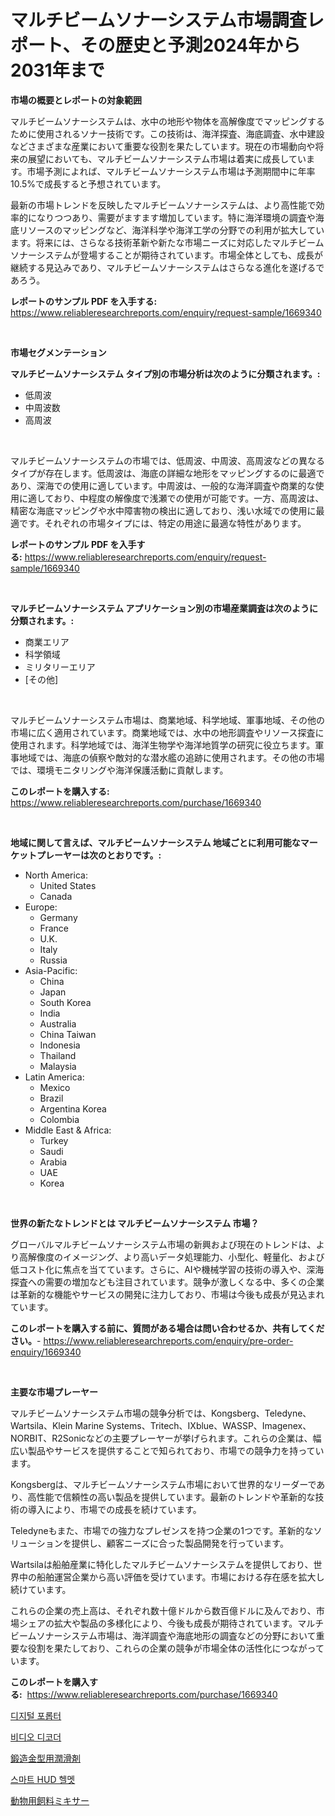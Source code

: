 <p><h1>マルチビームソナーシステム市場調査レポート、その歴史と予測2024年から2031年まで</h1></p><p><strong>市場の概要とレポートの対象範囲</strong></p>
<p><p>マルチビームソナーシステムは、水中の地形や物体を高解像度でマッピングするために使用されるソナー技術です。この技術は、海洋探査、海底調査、水中建設などさまざまな産業において重要な役割を果たしています。現在の市場動向や将来の展望においても、マルチビームソナーシステム市場は着実に成長しています。市場予測によれば、マルチビームソナーシステム市場は予測期間中に年率10.5%で成長すると予想されています。</p><p>最新の市場トレンドを反映したマルチビームソナーシステムは、より高性能で効率的になりつつあり、需要がますます増加しています。特に海洋環境の調査や海底リソースのマッピングなど、海洋科学や海洋工学の分野での利用が拡大しています。将来には、さらなる技術革新や新たな市場ニーズに対応したマルチビームソナーシステムが登場することが期待されています。市場全体としても、成長が継続する見込みであり、マルチビームソナーシステムはさらなる進化を遂げるであろう。</p></p>
<p><strong>レポートのサンプル PDF を入手する:</strong> <a href="https://www.reliableresearchreports.com/enquiry/request-sample/1669340">https://www.reliableresearchreports.com/enquiry/request-sample/1669340</a></p>
<p>&nbsp;</p>
<p><strong>市場セグメンテーション</strong></p>
<p><strong>マルチビームソナーシステム タイプ別の市場分析は次のように分類されます。:</strong></p>
<p><ul><li>低周波</li><li>中周波数</li><li>高周波</li></ul></p>
<p>&nbsp;</p>
<p><p>マルチビームソナーシステムの市場では、低周波、中周波、高周波などの異なるタイプが存在します。低周波は、海底の詳細な地形をマッピングするのに最適であり、深海での使用に適しています。中周波は、一般的な海洋調査や商業的な使用に適しており、中程度の解像度で浅瀬での使用が可能です。一方、高周波は、精密な海底マッピングや水中障害物の検出に適しており、浅い水域での使用に最適です。それぞれの市場タイプには、特定の用途に最適な特性があります。</p></p>
<p><strong>レポートのサンプル PDF を入手する:</strong>&nbsp;<a href="https://www.reliableresearchreports.com/enquiry/request-sample/1669340">https://www.reliableresearchreports.com/enquiry/request-sample/1669340</a></p>
<p>&nbsp;</p>
<p><strong> マルチビームソナーシステム アプリケーション別の市場産業調査は次のように分類されます。:</strong></p>
<p><ul><li>商業エリア</li><li>科学領域</li><li>ミリタリーエリア</li><li>[その他]</li></ul></p>
<p>&nbsp;</p>
<p><p>マルチビームソナーシステム市場は、商業地域、科学地域、軍事地域、その他の市場に広く適用されています。商業地域では、水中の地形調査やリソース探査に使用されます。科学地域では、海洋生物学や海洋地質学の研究に役立ちます。軍事地域では、海底の偵察や敵対的な潜水艦の追跡に使用されます。その他の市場では、環境モニタリングや海洋保護活動に貢献します。</p></p>
<p><strong>このレポートを購入する:</strong>&nbsp; <a href="https://www.reliableresearchreports.com/purchase/1669340">https://www.reliableresearchreports.com/purchase/1669340</a></p>
<p>&nbsp;</p>
<p><strong>地域に関して言えば、マルチビームソナーシステム 地域ごとに利用可能なマーケットプレーヤーは次のとおりです。:</strong></p>
<p><ul>
    <li>
        North America:
        <ul>
            <li>United States</li>
            <li>Canada</li>
        </ul>
    </li>
    <li>
        Europe:
        <ul>
            <li>Germany</li>
            <li>France</li>
            <li>U.K.</li>
            <li>Italy</li>
            <li>Russia</li>
        </ul>
    </li>
    <li>
        Asia-Pacific:
        <ul>
            <li>China</li>
            <li>Japan</li>
            <li>South Korea</li>
            <li>India</li>
            <li>Australia</li>
            <li>China Taiwan</li>
            <li>Indonesia</li>
            <li>Thailand</li>
            <li>Malaysia</li>
        </ul>
    </li>
    <li>
        Latin America:
        <ul>
            <li>Mexico</li>
            <li>Brazil</li>
            <li>Argentina Korea</li>
            <li>Colombia</li>
        </ul>
    </li>
    <li>
        Middle East & Africa:
        <ul>
            <li>Turkey</li>
            <li>Saudi</li>
            <li>Arabia</li>
            <li>UAE</li>
            <li>Korea</li>
        </ul>
    </li>
    </ul></p>
<p>&nbsp;</p>
<p><strong>世界の新たなトレンドとは マルチビームソナーシステム 市場？</strong></p>
<p><p>グローバルマルチビームソナーシステム市場の新興および現在のトレンドは、より高解像度のイメージング、より高いデータ処理能力、小型化、軽量化、および低コスト化に焦点を当てています。さらに、AIや機械学習の技術の導入や、深海探査への需要の増加なども注目されています。競争が激しくなる中、多くの企業は革新的な機能やサービスの開発に注力しており、市場は今後も成長が見込まれています。</p></p>
<p><strong>このレポートを購入する前に、質問がある場合は問い合わせるか、共有してください。</strong>- <a href="https://www.reliableresearchreports.com/enquiry/pre-order-enquiry/1669340">https://www.reliableresearchreports.com/enquiry/pre-order-enquiry/1669340</a></p>
<p>&nbsp;</p>
<p><strong>主要な市場プレーヤー</strong></p>
<p><p>マルチビームソナーシステム市場の競争分析では、Kongsberg、Teledyne、Wartsila、Klein Marine Systems、Tritech、IXblue、WASSP、Imagenex、NORBIT、R2Sonicなどの主要プレーヤーが挙げられます。これらの企業は、幅広い製品やサービスを提供することで知られており、市場での競争力を持っています。</p><p>Kongsbergは、マルチビームソナーシステム市場において世界的なリーダーであり、高性能で信頼性の高い製品を提供しています。最新のトレンドや革新的な技術の導入により、市場での成長を続けています。</p><p>Teledyneもまた、市場での強力なプレゼンスを持つ企業の1つです。革新的なソリューションを提供し、顧客ニーズに合った製品開発を行っています。</p><p>Wartsilaは船舶産業に特化したマルチビームソナーシステムを提供しており、世界中の船舶運営企業から高い評価を受けています。市場における存在感を拡大し続けています。</p><p>これらの企業の売上高は、それぞれ数十億ドルから数百億ドルに及んでおり、市場シェアの拡大や製品の多様化により、今後も成長が期待されています。マルチビームソナーシステム市場は、海洋調査や海底地形の調査などの分野において重要な役割を果たしており、これらの企業の競争が市場全体の活性化につながっています。</p></p>
<p><strong>このレポートを購入する:</strong>&nbsp;&nbsp;<a href="https://www.reliableresearchreports.com/purchase/1669340">https://www.reliableresearchreports.com/purchase/1669340</a></p>
<p><p><a href="https://github.com/fernandotryO5lson96765/Market-Research-Report-List-1/blob/main/305514515336.md">디지털 포롭터</a></p><p><a href="https://medium.com/@jodyomenick905/%EB%B9%84%EB%94%94%EC%98%A4-%EB%94%94%EC%BD%94%EB%8D%94-%EC%8B%9C%EC%9E%A5-%EC%8B%9C%EC%9E%A5-%EC%A0%90%EC%9C%A0%EC%9C%A8-%EC%8B%9C%EC%9E%A5-%EB%8F%99%ED%96%A5-%EB%B0%8F-%EB%AF%B8%EB%9E%98-%EC%84%B1%EC%9E%A5-%ED%83%90%EC%83%89-52bbe66168eb">비디오 디코더</a></p><p><a href="https://medium.com/@christiandickens2005/%E9%8D%9B%E9%80%A0%E5%B0%82%E7%94%A8%E5%9E%8B%E3%83%AF%E3%82%A4%E3%83%A4%E3%83%AA%E3%83%B3%E3%82%B0%E5%89%A4%E3%81%AE%E5%B8%82%E5%A0%B4%E5%88%86%E6%9E%90-%E3%81%9D%E3%81%AEcagr-%E5%B8%82%E5%A0%B4%E3%82%BB%E3%82%B0%E3%83%A1%E3%83%B3%E3%83%86%E3%83%BC%E3%82%B7%E3%83%A7%E3%83%B3-%E3%81%8A%E3%82%88%E3%81%B3%E3%82%B0%E3%83%AD%E3%83%BC%E3%83%90%E3%83%AB%E7%94%A3%E6%A5%AD%E6%A6%82%E8%A6%81-92ca0d3dad71">鍛造金型用潤滑剤</a></p><p><a href="https://medium.com/@wilsoniehn789562023/%EC%8A%A4%EB%A7%88%ED%8A%B8-hud-%ED%97%AC%EB%A9%A7-%EC%8B%9C%EC%9E%A5-%EB%B6%84%EC%84%9D-%EA%B7%B8-cagr-%EC%8B%9C%EC%9E%A5-%EC%84%B8%EB%B6%84%ED%99%94-%EB%B0%8F-%EA%B8%80%EB%A1%9C%EB%B2%8C-%EC%82%B0%EC%97%85-%EA%B0%9C%EC%9A%94-1e5dc02fe6d5">스마트 HUD 헬멧</a></p><p><a href="https://medium.com/@barrymundy88/%E5%8B%95%E7%89%A9%E3%81%AE%E9%A3%BC%E6%96%99%E3%83%9F%E3%82%AD%E3%82%B5%E3%83%BC%E5%B8%82%E5%A0%B4%E3%81%AE%E5%88%86%E6%9E%90-%E3%82%B0%E3%83%AD%E3%83%BC%E3%83%90%E3%83%AB%E7%94%A3%E6%A5%AD%E3%81%AE%E8%A6%8B%E9%80%9A%E3%81%97%E3%81%A8%E4%BA%88%E6%B8%AC-2024%E5%B9%B4%E3%81%8B%E3%82%892031%E5%B9%B4-c0ddc1b2d0be">動物用飼料ミキサー</a></p></p>